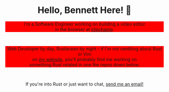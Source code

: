 <h1 align="center">Hello, Bennett Here! 👋</h1>

<p align="center" style="background: red">
  I'm a Software Engineer working on building a video editor<br />
  in the browser at <a href="https://github.com/clipchamp">clipchamp</a>.
</p>
<br>
<p align="center" style="background: red">
  Web Developer by day, Rustacean by night - if I'm not rambling about Rust or Vim<br />
  on <a href="https://bennetthardwick.com/">my website</a>, you'll probably find me working on<br />
  something Rust related in one the repos down below.
</p>
<br>
<p align="center">
  If you're into Rust or just want to chat, <a href="mailto:me@bennetthardwick.com">send me an email!</a>
</p>
